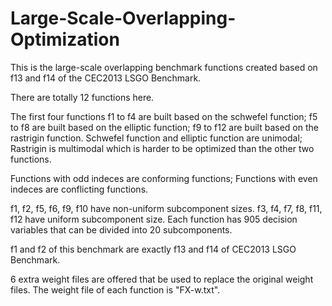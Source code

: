 # Large-Scale-Overlapping-Optimization

This is the large-scale overlapping benchmark functions created based on f13 and f14 of the CEC2013 LSGO Benchmark.

There are totally 12 functions here.

The first four functions f1 to f4 are built based on the schwefel function; f5 to f8 are built based on the elliptic function; f9 to f12 are built based on the rastrigin function. Schwefel function and elliptic function are unimodal; Rastrigin is multimodal which is harder to be optimized than the other two functions.

Functions with odd indeces are conforming functions; Functions with even indeces are conflicting functions.

f1, f2, f5, f6, f9, f10 have non-uniform subcomponent sizes. f3, f4, f7, f8, f11, f12 have uniform subcomponent size. Each function has 905 decision variables that can be divided into 20 subcomponents.

f1 and f2 of this benchmark are exactly f13 and f14 of CEC2013 LSGO Benchmark.

6 extra weight files are offered that be used to replace the original weight files. The weight file of each function is "FX-w.txt".
